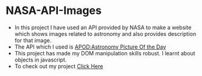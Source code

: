 # NASA-API-Images
  <ul>
    <li>In this project I have used an API provided by NASA to make a website which shows images related to astronomy and also provides description for that image.
    <li>The API which I used is <a href="https://api.nasa.gov/#browseAPI">APOD:Astronomy Picture Of the Day</a>
    <li>This project has made my DOM manipulation skills robust. I learnt about objects in javascript.
    <li>To check out my project <a href = "https://vishal-codes.github.io/NASA-API-Images/">Click Here</a>
  
